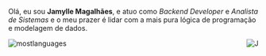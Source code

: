 <p align="left">
  Olá, eu sou <b>Jamylle Magalhães</b>, e atuo como <i>Backend Developer</i> e <i>Analista de Sistemas</i> e o meu prazer é lidar com a mais pura lógica de programação e modelagem de dados. 
</p>

<img src="https://lh3.googleusercontent.com/vzVa7B3ZlYezBpgCpRlmvkZ8I_NfYgfAuCUl0b_843VWNBRuYA8VhLN5acsnVA74huldO1KR7bSmwbzlO7PXkraGEIFKg64lq9OH9sVuYcZ4wij6O-r4uPiYF8va3Ji5fn6PGGxlS-hTdip5OCwFeJC0ac_2TPdccs7JX-UwJ37d0d4iSAz3NzV8CMKO8neyXmiY7oQgZBcIe6i7PYOJBrtcbHoRo163u1mXZjiP8aJt9nCkdud49FpjcjKzmYafM5o02hZeHKsntuxvApboWQtXEHMyfuIX4eL1bBOcU13FcxlHCu3fwhj81twVfa97rD0eFXxhUmv2Y4J56_vP97vjznJUdoCx3-lhOBnFiZlzDvHMqKA-Ah-_1GZGWWXUjWyKzmqlTw18X4DSECkEYPY3PZmkPp2DiJNsu5uM26U_4G53rMjGIWJ_dbGiU71h_K9BfJgEFK0--2ic0CmYNpxqR411thh1zEheaedm2iqOdwcaYrnmw71mP6Clq3FIA14FXX_5uJDPzylsoWuXc5I61NKMhciOO0e_UP9OeXOE56Mc69zfFk2z3XceJz2cW4XU7kpmX_DUBxzOhQyS4Ou1Z8aKna4x8QQ1nJE1UVmekvDB6gG0Y0s05s793m2ITxVTNi67M5nT-Y21h1vVZ_gdUbZWhNpruNa_jVbr3LXCeHlKl_Yn7l2OnJ9V=w350-h338-no?authuser=0" align="right" alt="J">


![mostlanguages](https://github-readme-stats.vercel.app/api/top-langs?username=thejamylle&show_icons=true&locale=en&layout=compact&theme=tokyonight)

